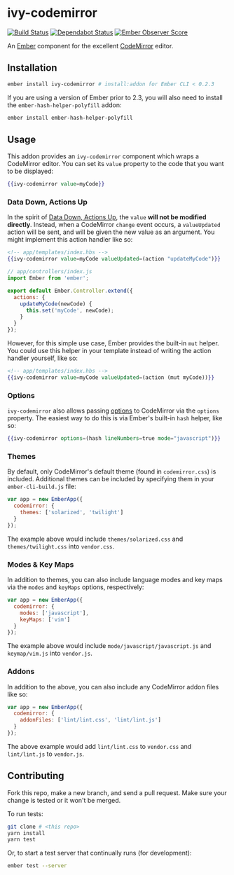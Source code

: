 # ivy-codemirror

[![Build Status](https://travis-ci.org/IvyApp/ivy-codemirror.svg?branch=master)](https://travis-ci.org/IvyApp/ivy-codemirror)
[![Dependabot Status](https://api.dependabot.com/badges/status?host=github&repo=IvyApp/ivy-codemirror)](https://dependabot.com)
[![Ember Observer Score](http://emberobserver.com/badges/ivy-codemirror.svg)](http://emberobserver.com/addons/ivy-codemirror)

An [Ember](http://emberjs.com) component for the excellent [CodeMirror](http://codemirror.net) editor.

## Installation

```sh
ember install ivy-codemirror # install:addon for Ember CLI < 0.2.3
```

If you are using a version of Ember prior to 2.3, you will also need to install the `ember-hash-helper-polyfill` addon:

```sh
ember install ember-hash-helper-polyfill
```

## Usage

This addon provides an `ivy-codemirror` component which wraps a CodeMirror editor. You can set its `value` property to the code that you want to be displayed:

```handlebars
{{ivy-codemirror value=myCode}}
```

### Data Down, Actions Up

In the spirit of [Data Down, Actions Up](https://dockyard.com/blog/2015/10/14/best-practices-data-down-actions-up), the `value` **will not be modified directly**. Instead, when a CodeMirror `change` event occurs, a `valueUpdated` action will be sent, and will be given the new value as an argument. You might implement this action handler like so:

```handlebars
<!-- app/templates/index.hbs -->
{{ivy-codemirror value=myCode valueUpdated=(action "updateMyCode")}}
```

```javascript
// app/controllers/index.js
import Ember from 'ember';

export default Ember.Controller.extend({
  actions: {
    updateMyCode(newCode) {
      this.set('myCode', newCode);
    }
  }
});
```

However, for this simple use case, Ember provides the built-in `mut` helper. You could use this helper in your template instead of writing the action handler yourself, like so:

```handlebars
<!-- app/templates/index.hbs -->
{{ivy-codemirror value=myCode valueUpdated=(action (mut myCode))}}
```

### Options

`ivy-codemirror` also allows passing [options](http://codemirror.net/doc/manual.html#config) to CodeMirror via the `options` property. The easiest way to do this is via Ember's built-in `hash` helper, like so:

```handlebars
{{ivy-codemirror options=(hash lineNumbers=true mode="javascript")}}
```

### Themes

By default, only CodeMirror's default theme (found in `codemirror.css`) is included. Additional themes can be included by specifying them in your `ember-cli-build.js` file:

```js
var app = new EmberApp({
  codemirror: {
    themes: ['solarized', 'twilight']
  }
});
```

The example above would include `themes/solarized.css` and `themes/twilight.css` into `vendor.css`.

### Modes & Key Maps

In addition to themes, you can also include language modes and key maps via the `modes` and `keyMaps` options, respectively:

```js
var app = new EmberApp({
  codemirror: {
    modes: ['javascript'],
    keyMaps: ['vim']
  }
});
```

The example above would include `mode/javascript/javascript.js` and `keymap/vim.js` into `vendor.js`.

### Addons

In addition to the above, you can also include any CodeMirror addon files like so:

```js
var app = new EmberApp({
  codemirror: {
    addonFiles: ['lint/lint.css', 'lint/lint.js']
  }
});
```

The above example would add `lint/lint.css` to `vendor.css` and `lint/lint.js` to `vendor.js`.

## Contributing

Fork this repo, make a new branch, and send a pull request. Make sure your change is tested or it won't be merged.

To run tests:

```sh
git clone # <this repo>
yarn install
yarn test
```

Or, to start a test server that continually runs (for development):

```sh
ember test --server
```
